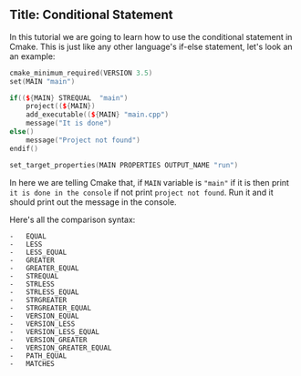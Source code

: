﻿## Title: Conditional Statement
In this tutorial we are going to learn how to use the conditional statement in Cmake. This is just like any other language's if-else statement, let's look an an example:
```cpp
cmake_minimum_required(VERSION 3.5)
set(MAIN "main")

if((${MAIN} STREQUAL  "main")
	project((${MAIN})
	add_executable((${MAIN} "main.cpp")
	message("It is done")
else()
	message("Project not found")
endif()

set_target_properties(MAIN PROPERTIES OUTPUT_NAME "run")
```
In here we are telling Cmake that, if `MAIN` variable is `"main"` if it is then print `it is done in the console` if not print `project not found`.
Run it and it should print out the message in the console.

Here's all the comparison syntax:
```
-   EQUAL
-   LESS
-   LESS_EQUAL
-   GREATER
-   GREATER_EQUAL
-   STREQUAL
-   STRLESS
-   STRLESS_EQUAL
-   STRGREATER
-   STRGREATER_EQUAL
-   VERSION_EQUAL
-   VERSION_LESS
-   VERSION_LESS_EQUAL
-   VERSION_GREATER
-   VERSION_GREATER_EQUAL
-   PATH_EQUAL
-   MATCHES
```
